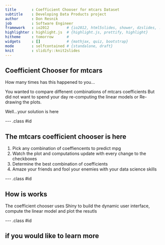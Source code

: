 ```yaml
---
title       : Coefficient Chooser for mtcars Dataset
subtitle    : Developing Data Products project
author      : Don Resnik  
job         : Software Engineer
framework   : io2012        # {io2012, html5slides, shower, dzslides, ...}
highlighter : highlight.js  # {highlight.js, prettify, highlight}
hitheme     : tomorrow      # 
widgets     : []            # {mathjax, quiz, bootstrap}
mode        : selfcontained # {standalone, draft}
knit        : slidify::knit2slides
---
```


## Coefficient Chooser for mtcars

How many times has this happened to you...

You wanted to compare diffenent combinations of mtcars coefficients
But did not want to spend your day re-computing the linear models or
Re-drawing the plots.


Well...your solution is here



--- .class #id 

## The mtcars coefficient chooser is here

1. Pick any combination of coeffiencents to predict mpg
2. Watch the plot and computations update with every change to the checkboxes
3. Determine the best combination of coefficients
4. Amaze your friends and fool your enemies with your data science skills

--- .class #id 

## How is works

The coefficient chooser uses Shiny to build the dynamic user interface, compute the linear model and
plot the resutls

--- .class #id 

## if you would like to learn more




